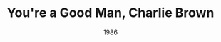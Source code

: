 ---
layout: productions
title: You're a Good Man, Charlie Brown
date: 1986
featured_image: 
category:
Theatre: Players by the Sea
cast:
crew:
  Director: Michael Lipp
external_links:
---